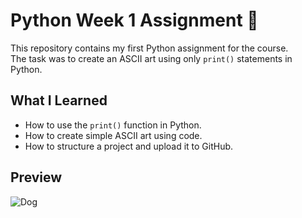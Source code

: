 # Python Week 1 Assignment 🐍
This repository contains my first Python assignment for the course.  
The task was to create an ASCII art using only `print()` statements in Python.

## What I Learned

- How to use the `print()` function in Python.  
- How to create simple ASCII art using code.  
- How to structure a project and upload it to GitHub.

## Preview

![Dog]()
